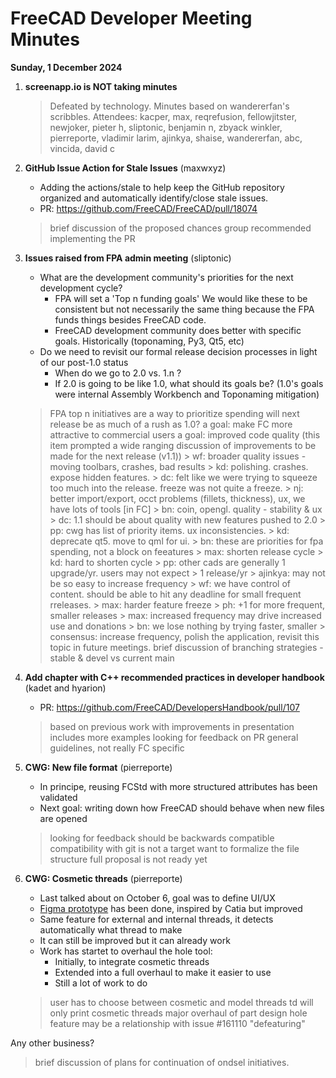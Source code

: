 # FreeCAD Developer Meeting Minutes

**Sunday, 1 December 2024**

1. **screenapp.io is NOT taking minutes**
   > Defeated by technology.  Minutes based on wandererfan's scribbles.
   > Attendees: kacper, max, reqrefusion, fellowjitster, newjoker, pieter h, sliptonic, benjamin n,  zbyack winkler, pierreporte, vladimir larim, ajinkya, shaise, wandererfan, abc, vincida, david c

2. **GitHub Issue Action for Stale Issues** (maxwxyz)
   - Adding the actions/stale to help keep the GitHub repository organized and automatically identify/close stale issues.
   - PR: https://github.com/FreeCAD/FreeCAD/pull/18074
   > brief discussion of the proposed chances
   > group recommended implementing the PR
   
3. **Issues raised from FPA admin meeting** (sliptonic)
   - What are the development community's priorities for the next development cycle?
       - FPA will set a 'Top n funding goals'   We would like these to be consistent but not necessarily the same thing because the FPA funds things besides FreeCAD code.
       - FreeCAD development community does better with specific goals.  Historically (toponaming, Py3, Qt5, etc)
   - Do we need to revisit our formal release decision processes in light of our post-1.0 status
       - When do we go to 2.0 vs. 1.n ?
       - If 2.0 is going to be like 1.0, what should its goals be? (1.0's goals were internal Assembly Workbench and Toponaming mitigation)
   > FPA top n initiatives are a way to prioritize spending
   > will next release be as much of a rush as 1.0?
   > a goal: make FC more attractive to commercial users
   > a goal: improved code quality (this item prompted a wide ranging discussion of improvements to be made for the next release (v1.1))
        > wf: broader quality issues - moving toolbars, crashes, bad results
        > kd: polishing. crashes. expose hidden features.
        > dc: felt like we were trying to squeeze too much into the release.  freeze was not quite a freeze.
        > nj: better import/export, occt problems (fillets, thickness), ux, we have lots of tools [in FC]
        > bn: coin, opengl. quality - stability & ux
        > dc: 1.1 should be about quality with new features pushed to 2.0
        > pp: cwg has list of priority items.  ux inconsistencies.
        > kd: deprecate qt5.  move to qml for ui.
        > bn: these are priorities for fpa spending, not a block on feeatures
        > max: shorten release cycle
        > kd: hard to shorten cycle
        > pp: other cads are generally 1 upgrade/yr. users may not expect > 1 release/yr
        > ajinkya: may not be so easy to increase frequency
        > wf: we have control of content. should be able to hit any deadline for small frequent rreleases.
        > max: harder feature freeze
        > ph: +1 for more frequent, smaller releases
        > max: increased frequency may drive increased use and donations
        > bn: we lose nothing by trying faster, smaller
        > consensus: increase frequency, polish the application, revisit this topic in future meetings.
   > brief discussion of branching strategies - stable & devel vs current main


5. **Add chapter with C++ recommended practices in developer handbook** (kadet and hyarion)
   - PR: https://github.com/FreeCAD/DevelopersHandbook/pull/107
   > based on previous work with improvements in presentation
   > includes more examples
   > looking for feedback on PR
   > general guidelines, not really FC specific
   

6. **CWG: New file format** (pierreporte)
   - In principe, reusing FCStd with more structured attributes has been validated
   - Next goal: writing down how FreeCAD should behave when new files are opened
   > looking for feedback
   > should be backwards compatible
   > compatibility with git is not a target
   > want to formalize the file structure
   > full proposal is not ready yet
  
7. **CWG: Cosmetic threads** (pierreporte)
   - Last talked about on October 6, goal was to define UI/UX
   - [Figma prototype](https://www.figma.com/proto/nDkUKcH1YgriUSRG2EInYj/FreeCAD-Dialogs?node-id=247-6670&node-type=canvas&t=dTEcRC8eJWuwnGsA-0&scaling=min-zoom&content-scaling=fixed&starting-point-node-id=247%3A6670&show-proto-sidebar=1) has been done, inspired by Catia but improved
   - Same feature for external and internal threads, it detects automatically what thread to make
   - It can still be improved but it can already work
   - Work has startet to overhaul the hole tool:
       - Initially, to integrate cosmetic threads
       - Extended into a full overhaul to make it easier to use
       - Still a lot of work to do
   > user has to choose between cosmetic and model threads
   > td will only print cosmetic threads
   > major overhaul of part design hole feature
   > may be a relationship with issue #161110 "defeaturing"
   
Any other business?
   > brief discussion of plans for continuation of ondsel initiatives.
   
   

